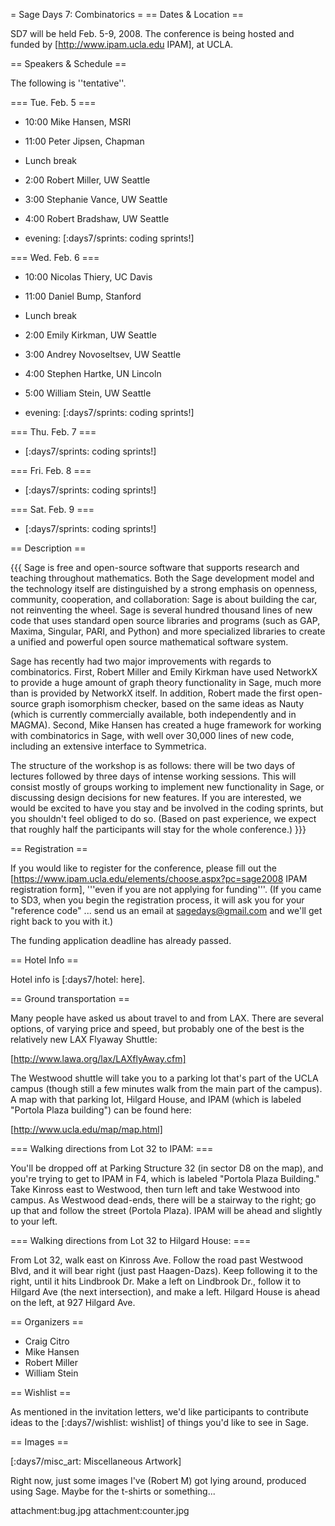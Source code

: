 = Sage Days 7: Combinatorics =
== Dates & Location ==

SD7 will be held Feb. 5-9, 2008. The conference is being hosted and funded by [http://www.ipam.ucla.edu IPAM], at UCLA.

== Speakers & Schedule ==

The following is ''tentative''.

=== Tue. Feb. 5 ===

 * 10:00 Mike Hansen, MSRI

 * 11:00 Peter Jipsen, Chapman

 * Lunch break

 * 2:00 Robert Miller, UW Seattle

 * 3:00 Stephanie Vance, UW Seattle

 * 4:00 Robert Bradshaw, UW Seattle

 * evening: [:days7/sprints: coding sprints!]

=== Wed. Feb. 6 ===

 * 10:00 Nicolas Thiery, UC Davis

 * 11:00 Daniel Bump, Stanford

 * Lunch break

 * 2:00 Emily Kirkman, UW Seattle

 * 3:00 Andrey Novoseltsev, UW Seattle

 * 4:00 Stephen Hartke, UN Lincoln

 * 5:00 William Stein, UW Seattle

 * evening: [:days7/sprints: coding sprints!]

=== Thu. Feb. 7 ===

 * [:days7/sprints: coding sprints!]

=== Fri. Feb. 8 ===

 * [:days7/sprints: coding sprints!]

=== Sat. Feb. 9 ===

 * [:days7/sprints: coding sprints!]

== Description ==

{{{
Sage is free and open-source software that supports research and teaching throughout mathematics. Both the Sage development model and the technology itself are distinguished by a strong emphasis on openness, community, cooperation, and collaboration: Sage is about building the car, not reinventing the wheel. Sage is several hundred thousand lines of new code that uses standard open source libraries and programs (such as GAP, Maxima, Singular, PARI, and Python) and more specialized libraries to create a unified and powerful open source mathematical software system.

Sage has recently had two major improvements with regards to combinatorics. First, Robert Miller and Emily Kirkman have used NetworkX to provide a huge amount of graph theory functionality in Sage, much more than is provided by NetworkX itself. In addition, Robert made the first open-source graph isomorphism checker, based on the same ideas as Nauty (which is currently commercially available, both independently and in MAGMA). Second, Mike Hansen has created a huge framework for working with combinatorics in Sage, with well over 30,000 lines of new code, including an extensive interface to Symmetrica.

The structure of the workshop is as follows: there will be two days of lectures followed by three days of intense working sessions. This will consist mostly of groups working to implement new functionality in Sage, or discussing design decisions for new features. If you are interested, we would be excited to have you stay and be involved in the coding sprints, but you shouldn't feel obliged to do so. (Based on past experience, we expect that roughly half the participants will stay for the whole conference.)
}}}

== Registration ==


If you would like to register for the conference, please fill out the [https://www.ipam.ucla.edu/elements/choose.aspx?pc=sage2008 IPAM registration form], '''even if you are not applying for funding'''. (If you came to SD3, when you begin the registration process, it will ask you for your "reference code" ... send us an email at sagedays@gmail.com and we'll get right back to you with it.)

The funding application deadline has already passed.

== Hotel Info ==

Hotel info is [:days7/hotel: here].

== Ground transportation ==

Many people have asked us about travel to and from LAX. There are several options, of varying price and speed, but probably one of the best is the relatively new LAX Flyaway Shuttle:

[http://www.lawa.org/lax/LAXflyAway.cfm]

The Westwood shuttle will take you to a parking lot that's part of the UCLA campus (though still a few minutes walk from the main part of the campus). A map with that parking lot, Hilgard House, and IPAM (which is labeled "Portola Plaza building") can be found here:

[http://www.ucla.edu/map/map.html]

=== Walking directions from Lot 32 to IPAM: ===

You'll be dropped off at Parking Structure 32 (in sector D8 on the map), and you're trying to get to IPAM in F4, which is labeled "Portola Plaza Building." Take Kinross east to Westwood, then turn left and take Westwood into campus. As Westwood dead-ends, there will be a stairway to the right; go up that and follow the street (Portola Plaza). IPAM will be ahead and slightly to your left.

=== Walking directions from Lot 32 to Hilgard House: ===

From Lot 32, walk east on Kinross Ave. Follow the road past Westwood Blvd, and it will bear right (just past Haagen-Dazs). Keep following it to the right, until it hits Lindbrook Dr. Make a left on Lindbrook Dr., follow it to Hilgard Ave (the next intersection), and make a left. Hilgard House is ahead on the left, at 927 Hilgard Ave. 

== Organizers ==

 * Craig Citro 
 * Mike Hansen 
 * Robert Miller 
 * William Stein

== Wishlist ==

As mentioned in the invitation letters, we'd like participants to contribute ideas to the [:days7/wishlist: wishlist] of  things you'd like to see in Sage.

== Images ==

[:days7/misc_art: Miscellaneous Artwork]

Right now, just some images I've (Robert M) got lying around, produced using Sage. Maybe for the t-shirts or something...

attachment:bug.jpg
attachment:counter.jpg
